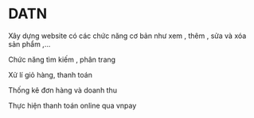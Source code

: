# DATN
Xây dựng website có các chức năng cơ bản  như xem , thêm , sửa và xóa sản phẩm ,...

Chức năng tìm kiếm , phân trang

Xử lí giỏ hàng, thanh toán 

Thống kê đơn hàng và doanh thu

Thực hiện thanh toán online qua vnpay
